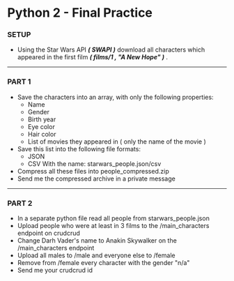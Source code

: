 # Python 2 - Final Practice

### **SETUP**
- Using the Star Wars API ***( SWAPI )*** download all characters which appeared in the first film ***( films/1 , "A New Hope" )***  .

---

### **PART 1**
- Save the characters into an array, with only the following properties:
	- Name
	- Gender
	- Birth year
	- Eye color
	- Hair color
	- List of movies they appeared in ( only the name of the movie )
- Save this list into the following file formats:
	- JSON
	- CSV
	With the name: starwars_people.json/csv
- Compress all these files into people_compressed.zip
- Send me the compressed archive in a private message

---

### **PART 2**
- In a separate python file read all people from starwars_people.json
- Upload people who were at least in 3 films to the /main_characters endpoint on crudcrud
- Change Darh Vader's name to Anakin Skywalker on the /main_characters endpoint
- Upload all males to /male and everyone else to /female
- Remove from /female every character with the gender "n/a"
- Send me your crudcrud id
